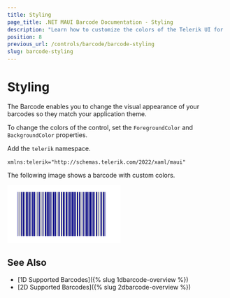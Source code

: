 ```yaml
---
title: Styling
page_title: .NET MAUI Barcode Documentation - Styling
description: "Learn how to customize the colors of the Telerik UI for .NET MAUI Barcode."
position: 8
previous_url: /controls/barcode/barcode-styling
slug: barcode-styling
---
```


# Styling

The Barcode enables you to change the visual appearance of your barcodes so they match your application theme.

To change the colors of the control, set the `ForegroundColor` and `BackgroundColor` properties.

<snippet id='barcode-features-colors' />

Add the `telerik` namespace.

```XAML
xmlns:telerik="http://schemas.telerik.com/2022/xaml/maui"
```

The following image shows a barcode with custom colors.

![Barcode Colors](images/barcode_colors.png)

## See Also

- [1D Supported Barcodes]({% slug 1dbarcode-overview %})
- [2D Supported Barcodes]({% slug 2dbarcode-overview %})
